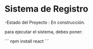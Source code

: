 <h1> Sistema de Registro</h1>

-Estado del Proyecto : En construcción. 

para ejecutar el sistema, debes poner:

´´´ npm install react ´´´
